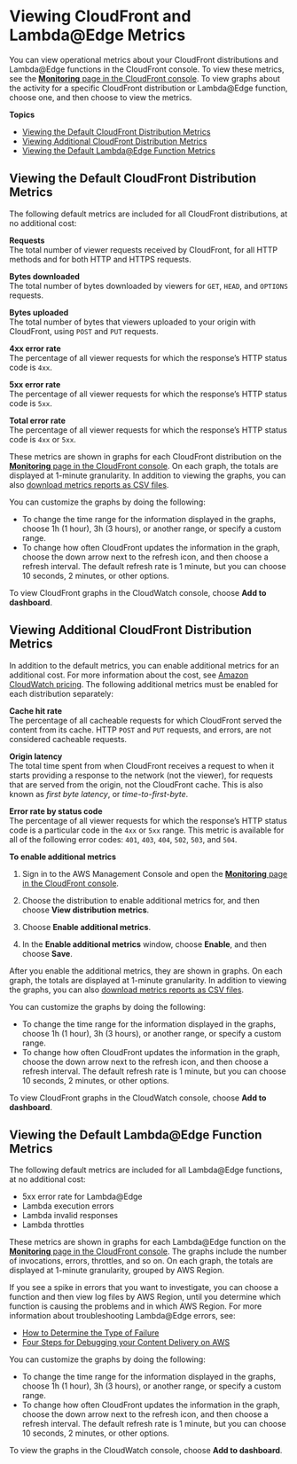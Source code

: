 # Viewing CloudFront and Lambda@Edge Metrics<a name="viewing-cloudfront-metrics"></a>

You can view operational metrics about your CloudFront distributions and Lambda@Edge functions in the CloudFront console\. To view these metrics, see the [**Monitoring** page in the CloudFront console](https://console.aws.amazon.com/cloudfront/v2/home?#/monitoring)\. To view graphs about the activity for a specific CloudFront distribution or Lambda@Edge function, choose one, and then choose to view the metrics\.

**Topics**
+ [Viewing the Default CloudFront Distribution Metrics](#monitoring-console.distributions)
+ [Viewing Additional CloudFront Distribution Metrics](#monitoring-console.distributions-additional)
+ [Viewing the Default Lambda@Edge Function Metrics](#monitoring-console.lambda-at-edge)

## Viewing the Default CloudFront Distribution Metrics<a name="monitoring-console.distributions"></a>

The following default metrics are included for all CloudFront distributions, at no additional cost:

**Requests**  
The total number of viewer requests received by CloudFront, for all HTTP methods and for both HTTP and HTTPS requests\.

**Bytes downloaded**  
The total number of bytes downloaded by viewers for `GET`, `HEAD`, and `OPTIONS` requests\.

**Bytes uploaded**  
The total number of bytes that viewers uploaded to your origin with CloudFront, using `POST` and `PUT` requests\.

**4xx error rate**  
The percentage of all viewer requests for which the response’s HTTP status code is `4xx`\.

**5xx error rate**  
The percentage of all viewer requests for which the response’s HTTP status code is `5xx`\.

**Total error rate**  
The percentage of all viewer requests for which the response’s HTTP status code is `4xx` or `5xx`\.

These metrics are shown in graphs for each CloudFront distribution on the [**Monitoring** page in the CloudFront console](https://console.aws.amazon.com/cloudfront/v2/home?#/monitoring)\. On each graph, the totals are displayed at 1\-minute granularity\. In addition to viewing the graphs, you can also [download metrics reports as CSV files](cloudwatch-csv.md)\.

You can customize the graphs by doing the following:
+ To change the time range for the information displayed in the graphs, choose 1h \(1 hour\), 3h \(3 hours\), or another range, or specify a custom range\. 
+ To change how often CloudFront updates the information in the graph, choose the down arrow next to the refresh icon, and then choose a refresh interval\. The default refresh rate is 1 minute, but you can choose 10 seconds, 2 minutes, or other options\.

To view CloudFront graphs in the CloudWatch console, choose **Add to dashboard**\.

## Viewing Additional CloudFront Distribution Metrics<a name="monitoring-console.distributions-additional"></a>

In addition to the default metrics, you can enable additional metrics for an additional cost\. For more information about the cost, see [Amazon CloudWatch pricing](http://aws.amazon.com/cloudwatch/pricing/)\. The following additional metrics must be enabled for each distribution separately:

**Cache hit rate**  
The percentage of all cacheable requests for which CloudFront served the content from its cache\. HTTP `POST` and `PUT` requests, and errors, are not considered cacheable requests\.

**Origin latency**  
The total time spent from when CloudFront receives a request to when it starts providing a response to the network \(not the viewer\), for requests that are served from the origin, not the CloudFront cache\. This is also known as *first byte latency*, or *time\-to\-first\-byte*\.

**Error rate by status code**  
The percentage of all viewer requests for which the response’s HTTP status code is a particular code in the `4xx` or `5xx` range\. This metric is available for all of the following error codes: `401`, `403`, `404`, `502`, `503`, and `504`\.

**To enable additional metrics**

1. Sign in to the AWS Management Console and open the [**Monitoring** page in the CloudFront console](https://console.aws.amazon.com/cloudfront/v2/home?#/monitoring)\.

1. Choose the distribution to enable additional metrics for, and then choose **View distribution metrics**\.

1. Choose **Enable additional metrics**\.

1. In the **Enable additional metrics** window, choose **Enable**, and then choose **Save**\.

After you enable the additional metrics, they are shown in graphs\. On each graph, the totals are displayed at 1\-minute granularity\. In addition to viewing the graphs, you can also [download metrics reports as CSV files](cloudwatch-csv.md)\.

You can customize the graphs by doing the following:
+ To change the time range for the information displayed in the graphs, choose 1h \(1 hour\), 3h \(3 hours\), or another range, or specify a custom range\. 
+ To change how often CloudFront updates the information in the graph, choose the down arrow next to the refresh icon, and then choose a refresh interval\. The default refresh rate is 1 minute, but you can choose 10 seconds, 2 minutes, or other options\.

To view CloudFront graphs in the CloudWatch console, choose **Add to dashboard**\.

## Viewing the Default Lambda@Edge Function Metrics<a name="monitoring-console.lambda-at-edge"></a>

The following default metrics are included for all Lambda@Edge functions, at no additional cost:
+ 5xx error rate for Lambda@Edge
+ Lambda execution errors
+ Lambda invalid responses
+ Lambda throttles

These metrics are shown in graphs for each Lambda@Edge function on the [**Monitoring** page in the CloudFront console](https://console.aws.amazon.com/cloudfront/v2/home?#/monitoring)\. The graphs include the number of invocations, errors, throttles, and so on\. On each graph, the totals are displayed at 1\-minute granularity, grouped by AWS Region\.

If you see a spike in errors that you want to investigate, you can choose a function and then view log files by AWS Region, until you determine which function is causing the problems and in which AWS Region\. For more information about troubleshooting Lambda@Edge errors, see:
+  [How to Determine the Type of Failure](lambda-edge-testing-debugging.md#lambda-edge-testing-debugging-failure-type)
+ [Four Steps for Debugging your Content Delivery on AWS](https://aws-blogs-prod.amazon.com/networking-and-content-delivery/four-steps-for-debugging-your-content-delivery-on-aws/)

You can customize the graphs by doing the following:
+ To change the time range for the information displayed in the graphs, choose 1h \(1 hour\), 3h \(3 hours\), or another range, or specify a custom range\. 
+ To change how often CloudFront updates the information in the graph, choose the down arrow next to the refresh icon, and then choose a refresh interval\. The default refresh rate is 1 minute, but you can choose 10 seconds, 2 minutes, or other options\.

To view the graphs in the CloudWatch console, choose **Add to dashboard**\.